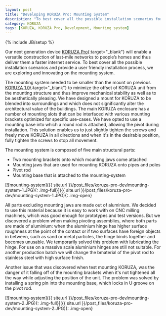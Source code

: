 ```yaml
---
layout: post
title: "Developing KORUZA Pro: Mounting System"
description: "To best cover all the possible installation scenarios for our new KORUZA Pro and provide user friendly installation process, we are exploring and innovating on its mounting system."
category: KORUZA
tags: [KORUZA, KORUZA Pro, Development, Mounting system]
---
```

{% include JB/setup %}

Our next generation device [KORUZA Pro](http://new.koruza.net/){:target="_blank"} will enable a versatile construction of last-mile networks to people’s homes and thus deliver them a faster internet service. To best cover all the possible installation scenarios and provide a user friendly installation process, we are exploring and innovating on the mounting system.

The mounting system needed to be smaller than the mount on previous [KORUZA 1.0](http://koruza.net/about-koruza-1.0/){:target="_blank"}  to minimize the offset of KORUZA unit from the mounting structure and thus improve mechanical stability as well as to be aesthetically pleasing. We have designed a mount for KORUZA to be blended into surroundings and which does not significantly alter the architectural value of the buildings. The main KORUZA enclosure has a number of mounting slots that can be interfaced with various mounting brackets optimized for specific use-cases. We have opted to use a mounting base into which a round rod is attached, allowing the pivot during installation. This solution enables us to just slightly tighten the screws and freely move KORUZA in all directions and when it's in the desirable position, fully tighten the screws to stop all movement.

The mounting system is composed of five main structural parts:

- Two mounting brackets onto which mounting jaws come attached 
- Mounting jaws that are used for mounting KORUZA onto pipes and poles
- Pivot rod 
- Mounting base that is attached to the mounting-system 

[![mounting-system]({{ site.url }}/post_files/koruza-pro-dev/mounting-system-1.JPG){: .img-full}]({{ site.url }}/post_files/koruza-pro-dev/mounting-system-1.JPG){: .img-open}

All parts excluding mounting jaws are made out of aluminium. We decided to use this material because it is easy to work with on CNC milling machines, which was good enough for prototypes and test versions. But we discovered a problem when making pivoting assemblies, where both parts are made of aluminium: when the aluminium hinge has higher surface roughness at the point of the contact or if two surfaces have foreign objects  in between, such as sand or metal particles, the hinge binds together and becomes unusable. We temporarily solved this problem with lubricating the hinge. For use on a massive scale aluminium hinges are still not suitable. For another production batch we will change the bmaterial of the pivot rod to stainless steel with high surface finish.

Another issue that was discovered when test mounting KORUZA, was the danger of it falling off of the mounting brackets when it's not tightened all the way while adjusting the position of the unit. The problem was solved by installing a spring pin into the mounting base, which locks in U groove on the pivot rod.

[![mounting-system]({{ site.url }}/post_files/koruza-pro-dev/mounting-system-2.JPG){: .img-full}]({{ site.url }}/post_files/koruza-pro-dev/mounting-system-2.JPG){: .img-open}






